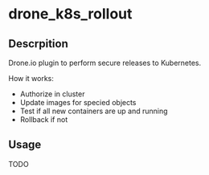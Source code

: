 # drone_k8s_rollout

## Descrpition

Drone.io plugin to perform secure releases to Kubernetes.

How it works:

* Authorize in cluster
* Update images for specied objects
* Test if all new containers are up and running
* Rollback if not

## Usage

TODO
